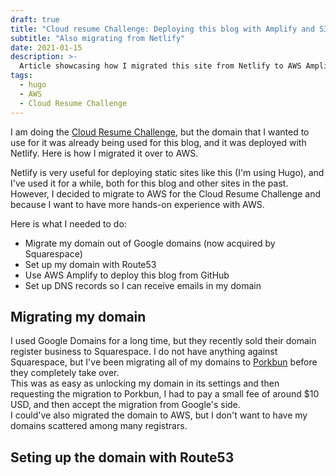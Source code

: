 ```yaml
---
draft: true
title: "Cloud resume Challenge: Deploying this blog with Amplify and S3"
subtitle: "Also migrating from Netlify"
date: 2021-01-15
description: >-
  Article showcasing how I migrated this site from Netlify to AWS Amplify
tags:
  - hugo
  - AWS
  - Cloud Resume Challenge
---
```


I am doing the [Cloud Resume Challenge](https://cloudresumechallenge.dev/), but the domain that I wanted to use for it was already being used for this blog, and it was deployed with Netlify. Here is how I migrated it over to AWS.
<!--more-->

Netlify is very useful for deploying static sites like this (I'm using Hugo), and I've used it for a while, both for this blog and other sites in the past. However, I decided to migrate to AWS for the Cloud Resume Challenge and because I want to have more hands-on experience with AWS.  

Here is what I needed to do:

- Migrate my domain out of Google domains (now acquired by Squarespace)
- Set up my domain with Route53
- Use AWS Amplify to deploy this blog from GitHub
- Set up DNS records so I can receive emails in my domain

## Migrating my domain

I used Google Domains for a long time, but they recently sold their domain register business to Squarespace. I do not have anything against Squarespace, but I've been migrating all of my domains to [Porkbun](https://porkbun.com/) before they completely take over.  
This was as easy as unlocking my domain in its settings and then requesting the migration to Porkbun, I had to pay a small fee of around $10 USD, and then accept the migration from Google's side.  
I could've also migrated the domain to AWS, but I don't want to have my domains scattered among many registrars.

## Seting up the domain with Route53